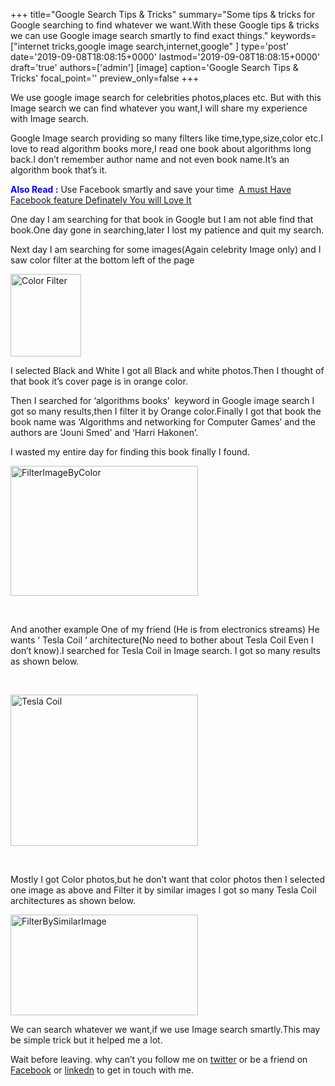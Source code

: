 +++
title="Google Search Tips & Tricks"
summary="Some tips & tricks for Google searching to find whatever we want.With these Google tips & tricks we can use Google image search smartly to find exact things."
keywords=["internet tricks,google image search,internet,google"
]
type='post'
date='2019-09-08T18:08:15+0000'
lastmod='2019-09-08T18:08:15+0000'
draft='true'
authors=['admin']
[image]
caption='Google Search Tips & Tricks'
focal_point=''
preview_only=false
+++








We use google image search for celebrities photos,places etc. But with this Image search we can find whatever you want,I will share my experience with Image search.

Google Image search providing so many filters like time,type,size,color etc.I love to read algorithm books more,I read one book about algorithms long back.I don’t remember author name and not even book name.It’s an algorithm book that’s it.

<span style="color: #0000ff;"><strong>Also Read :</strong></span>&nbsp;Use Facebook smartly and save your time &nbsp;<a title="Must Have Facebook Feature" href="https://www.arungudelli.com/2012/12/must-have-facebook-feature-definitely-you-will-love-it.html" target="_blank">A must Have Facebook feature Definately You will Love It</a>

One day I am searching for that book in Google but I am not able find that book.One day gone in searching,later I lost my&nbsp;patience and quit my search.

Next day I am searching for some images(Again celebrity Image only) and I saw color filter at the bottom left of the page

<a href="https://arun-arungudellicom.netdna-ssl.com/wp-content/uploads/2012/10/GoogleImageSearch.png"><img class="alignleft size-full wp-image-276" title="GoogleImageSearch" alt="Color Filter" src="https://arun-arungudellicom.netdna-ssl.com/wp-content/uploads/2012/10/GoogleImageSearch.png" width="113" height="132"></a>

I selected Black and White I got all Black and white photos.Then I thought of that book it’s cover page is in orange color.

Then I searched for ‘algorithms books’ &nbsp;keyword in Google image search I got so many results,then I filter it by Orange color.Finally I got that book the book name was ‘Algorithms and networking for Computer Games’ and the authors are ‘Jouni Smed’ and ‘Harri Hakonen’.

I wasted my entire day for finding this book finally I found.

<a href="https://arun-arungudellicom.netdna-ssl.com/wp-content/uploads/2012/10/FilterImageByColor1.png"><img class="aligncenter size-medium wp-image-279" title="FilterImageByColor" alt="FilterImageByColor" src="https://arun-arungudellicom.netdna-ssl.com/wp-content/uploads/2012/10/FilterImageByColor1-300x208.png" width="300" height="208" srcset="https://arun-arungudellicom.netdna-ssl.com/wp-content/uploads/2012/10/FilterImageByColor1-300x208.png 300w, https://arun-arungudellicom.netdna-ssl.com/wp-content/uploads/2012/10/FilterImageByColor1.png 662w" sizes="(max-width: 300px) 100vw, 300px"></a>

&nbsp;

And another example One of my friend (He is from electronics streams) He wants ‘ Tesla Coil ‘ architecture(No need to bother about Tesla Coil Even I don’t know).I searched for Tesla Coil in Image search. I got so many results as shown below.

&nbsp;

<a href="https://arun-arungudellicom.netdna-ssl.com/wp-content/uploads/2012/10/Tesla-Coil.png"><img class="aligncenter size-medium wp-image-280" title="Tesla Coil" alt="Tesla Coil" src="https://arun-arungudellicom.netdna-ssl.com/wp-content/uploads/2012/10/Tesla-Coil-300x242.png" width="300" height="242" srcset="https://arun-arungudellicom.netdna-ssl.com/wp-content/uploads/2012/10/Tesla-Coil-300x242.png 300w, https://arun-arungudellicom.netdna-ssl.com/wp-content/uploads/2012/10/Tesla-Coil.png 666w" sizes="(max-width: 300px) 100vw, 300px"></a>

&nbsp;

Mostly I got Color photos,but he don’t want that color photos then I selected one image as above and Filter it by similar images I got so many Tesla Coil architectures as shown below.

<a href="https://arun-arungudellicom.netdna-ssl.com/wp-content/uploads/2012/10/FilterBySimilarImage.png"><img class="aligncenter size-medium wp-image-281" title="FilterBySimilarImage" alt="FilterBySimilarImage" src="https://arun-arungudellicom.netdna-ssl.com/wp-content/uploads/2012/10/FilterBySimilarImage-300x161.png" width="300" height="161" srcset="https://arun-arungudellicom.netdna-ssl.com/wp-content/uploads/2012/10/FilterBySimilarImage-300x161.png 300w, https://arun-arungudellicom.netdna-ssl.com/wp-content/uploads/2012/10/FilterBySimilarImage.png 767w" sizes="(max-width: 300px) 100vw, 300px"></a>

We can search whatever we want,if we use Image search smartly.This may be simple trick but it helped me a lot.

Wait before leaving.
why can’t you follow me on <a href="https://twitter.com/arungudelli" target="_blank" rel="noopener">twitter</a> or be a friend on <a href="https://www.facebook.com/gudelliArun" target="_blank" rel="noopener">Facebook</a> or  <a href="https://www.linkedin.com/in/arungudelli/" target="_blank" rel="noopener">linkedn</a> to get in touch with me.









